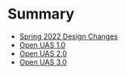 # Summary

* [Spring 2022 Design Changes](README.md)
* [Open UAS 1.0](OpenUASone.md)
* [Open UAS 2.0](OpenUAStwo.md)
* [Open UAS 3.0](OpenUASthree.md)